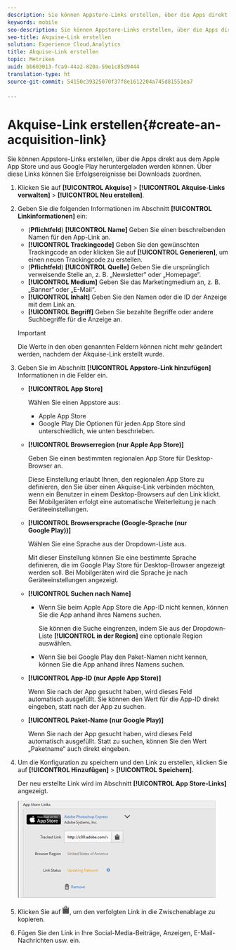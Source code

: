 ```yaml
---
description: Sie können Appstore-Links erstellen, über die Apps direkt aus dem Apple App Store und aus Google Play heruntergeladen werden können. Über diese Links können Sie Erfolgsereignisse bei Downloads zuordnen.
keywords: mobile
seo-description: Sie können Appstore-Links erstellen, über die Apps direkt aus dem Apple App Store und aus Google Play heruntergeladen werden können. Über diese Links können Sie Erfolgsereignisse bei Downloads zuordnen.
seo-title: Akquise-Link erstellen
solution: Experience Cloud,Analytics
title: Akquise-Link erstellen
topic: Metriken
uuid: bb603013-fca9-44a2-820a-59e1c85d9444
translation-type: ht
source-git-commit: 54150c39325070f37f8e1612204a745d81551ea7

---
```



# Akquise-Link erstellen{#create-an-acquisition-link}

Sie können Appstore-Links erstellen, über die Apps direkt aus dem Apple App Store und aus Google Play heruntergeladen werden können. Über diese Links können Sie Erfolgsereignisse bei Downloads zuordnen.

1. Klicken Sie auf **[!UICONTROL Akquise]** &gt; **[!UICONTROL Akquise-Links verwalten]** &gt; **[!UICONTROL Neu erstellen]**.
1. Geben Sie die folgenden Informationen im Abschnitt **[!UICONTROL Linkinformationen]** ein:

   * (**Pflichtfeld**) **[!UICONTROL Name]**
Geben Sie einen beschreibenden Namen für den App-Link an.
   * **[!UICONTROL Trackingcode]**
Geben Sie den gewünschten Trackingcode an oder klicken Sie auf **[!UICONTROL Generieren]**, um einen neuen Trackingcode zu erstellen.
   * (**Pflichtfeld**) **[!UICONTROL Quelle]**
Geben Sie die ursprünglich verweisende Stelle an, z. B. „Newsletter“ oder „Homepage“.
   * **[!UICONTROL Medium]**
Geben Sie das Marketingmedium an, z. B. „Banner“ oder „E-Mail“.
   * **[!UICONTROL Inhalt]**
Geben Sie den Namen oder die ID der Anzeige mit dem Link an.
   * **[!UICONTROL Begriff]**
Geben Sie bezahlte Begriffe oder andere Suchbegriffe für die Anzeige an.
   >[!IMPORTANT]
   >
   >Die Werte in den oben genannten Feldern können nicht mehr geändert werden, nachdem der Akquise-Link erstellt wurde.

1. Geben Sie im Abschnitt **[!UICONTROL Appstore-Link hinzufügen]** Informationen in die Felder ein.

   * **[!UICONTROL App Store]**

      Wählen Sie einen Appstore aus:
      * Apple App Store
      * Google Play
      Die Optionen für jeden App Store sind unterschiedlich, wie unten beschrieben.

   * **[!UICONTROL Browserregion (nur Apple App Store)]**

      Geben Sie einen bestimmten regionalen App Store für Desktop-Browser an.

      Diese Einstellung erlaubt Ihnen, den regionalen App Store zu definieren, den Sie über einen Akquise-Link verbinden möchten, wenn ein Benutzer in einem Desktop-Browsers auf den Link klickt. Bei Mobilgeräten erfolgt eine automatische Weiterleitung je nach Geräteeinstellungen.

   * **[!UICONTROL Browsersprache (Google-Sprache (nur Google Play))]**

      Wählen Sie eine Sprache aus der Dropdown-Liste aus.

      Mit dieser Einstellung können Sie eine bestimmte Sprache definieren, die im Google Play Store für Desktop-Browser angezeigt werden soll. Bei Mobilgeräten wird die Sprache je nach Geräteeinstellungen angezeigt.

   * **[!UICONTROL Suchen nach Name]**

      * Wenn Sie beim Apple App Store die App-ID nicht kennen, können Sie die App anhand ihres Namens suchen.

         Sie können die Suche eingrenzen, indem Sie aus der Dropdown-Liste **[!UICONTROL in der Region]** eine optionale Region auswählen.

      * Wenn Sie bei Google Play den Paket-Namen nicht kennen, können Sie die App anhand ihres Namens suchen.
   * **[!UICONTROL App-ID (nur Apple App Store)]**

      Wenn Sie nach der App gesucht haben, wird dieses Feld automatisch ausgefüllt. Sie können den Wert für die App-ID direkt eingeben, statt nach der App zu suchen.

   * **[!UICONTROL Paket-Name (nur Google Play)]**

      Wenn Sie nach der App gesucht haben, wird dieses Feld automatisch ausgefüllt. Statt zu suchen, können Sie den Wert „Paketname“ auch direkt eingeben.



1. Um die Konfiguration zu speichern und den Link zu erstellen, klicken Sie auf **[!UICONTROL Hinzufügen]** &gt; **[!UICONTROL Speichern]**.

   Der neu erstellte Link wird im Abschnitt **[!UICONTROL App Store-Links]** angezeigt.

   ![Link speichern](assets/apps_store_links.png)

1. Klicken Sie auf ![Symbol „Zwischenablage“](assets/icon_clipboard.png), um den verfolgten Link in die Zwischenablage zu kopieren.

1. Fügen Sie den Link in Ihre Social-Media-Beiträge, Anzeigen, E-Mail-Nachrichten usw. ein.